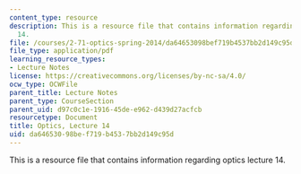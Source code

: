```yaml
---
content_type: resource
description: This is a resource file that contains information regarding optics lecture
  14.
file: /courses/2-71-optics-spring-2014/da64653098bef719b4537bb2d149c95d_MIT2_71S14_lec14_notes.pdf
file_type: application/pdf
learning_resource_types:
- Lecture Notes
license: https://creativecommons.org/licenses/by-nc-sa/4.0/
ocw_type: OCWFile
parent_title: Lecture Notes
parent_type: CourseSection
parent_uid: d97c0c1e-1916-45de-e962-d439d27acfcb
resourcetype: Document
title: Optics, Lecture 14
uid: da646530-98be-f719-b453-7bb2d149c95d
---
```

This is a resource file that contains information regarding optics lecture 14.